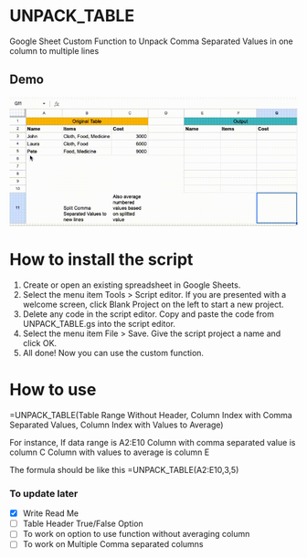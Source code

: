 # UNPACK_TABLE
Google Sheet Custom Function to Unpack Comma Separated Values in one column to multiple lines

## Demo
![](https://github.com/nyanlynntherazi/UNPACK_TABLE/blob/main/demo.gif)

# How to install the script

1. Create or open an existing spreadsheet in Google Sheets.
2. Select the menu item Tools > Script editor. If you are presented with a welcome screen, click Blank Project on the left to start a new project.
3. Delete any code in the script editor. Copy and paste the code from UNPACK_TABLE.gs into the script editor.
4. Select the menu item File > Save. Give the script project a name and click OK.
5. All done! Now you can use the custom function.

# How to use
=UNPACK_TABLE(Table Range Without Header, Column Index with Comma Separated Values, Column Index with Values to Average)

For instance,
If data range is A2:E10
Column with comma separated value is column C
Column with values to average is column E

The formula should be like this
=UNPACK_TABLE(A2:E10,3,5)

### To update later

- [x] Write Read Me 
- [ ] Table Header True/False Option
- [ ] To work on option to use function without averaging column
- [ ] To work on Multiple Comma separated columns
